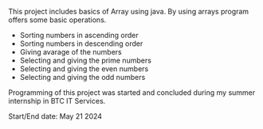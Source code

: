 This project includes basics of Array using java. By using arrays program offers some basic operations.

  - Sorting numbers in ascending order
  - Sorting numbers in descending order
  - Giving avarage of the numbers
  - Selecting and giving the prime numbers
  - Selecting and giving the even numbers
  - Selecting and giving the odd numbers

Programming of this project was started and concluded during my summer internship in BTC IT Services.

Start/End date: May 21 2024
